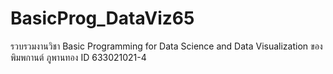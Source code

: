 # BasicProg_DataViz65
รวบรวมงานวิชา Basic Programming for Data Science and Data Visualization ของ พิมพกานต์ ภูพานทอง ID 633021021-4
